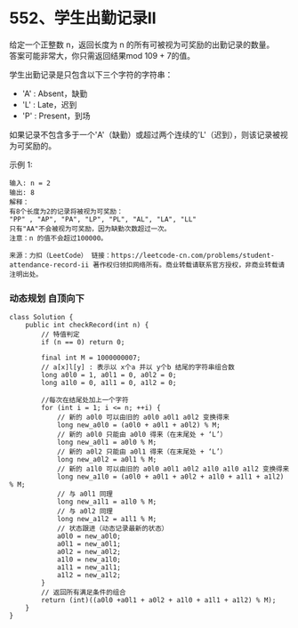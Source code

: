552、学生出勤记录II
===
给定一个正整数 n，返回长度为 n 的所有可被视为可奖励的出勤记录的数量。 <br>
答案可能非常大，你只需返回结果mod 109 + 7的值。<br>

学生出勤记录是只包含以下三个字符的字符串：<br>
* 'A' : Absent，缺勤
* 'L' : Late，迟到
* 'P' : Present，到场

如果记录不包含多于一个'A'（缺勤）或超过两个连续的'L'（迟到），则该记录被视为可奖励的。<br>

示例 1:<br>
```
输入: n = 2
输出: 8 
解释：
有8个长度为2的记录将被视为可奖励：
"PP" , "AP", "PA", "LP", "PL", "AL", "LA", "LL"
只有"AA"不会被视为可奖励，因为缺勤次数超过一次。
注意：n 的值不会超过100000。
```
``
来源：力扣（LeetCode）
链接：https://leetcode-cn.com/problems/student-attendance-record-ii
著作权归领扣网络所有。商业转载请联系官方授权，非商业转载请注明出处。
``

### 动态规划 自顶向下
```
class Solution {
    public int checkRecord(int n) {
        // 特值判定
        if (n == 0) return 0;

        final int M = 1000000007;
        // a[x]l[y] : 表示以 x个a 并以 y个b 结尾的字符串组合数 
        long a0l0 = 1, a0l1 = 0, a0l2 = 0;
        long a1l0 = 0, a1l1 = 0, a1l2 = 0;

        //每次在结尾处加上一个字符
        for (int i = 1; i <= n; ++i) {
            // 新的 a0l0 可以由旧的 a0l0 a0l1 a0l2 变换得来 
            long new_a0l0 = (a0l0 + a0l1 + a0l2) % M;
            // 新的 a0l0 只能由 a0l0 得来（在末尾处 + ‘L’）
            long new_a0l1 = a0l0 % M;
            // 新的 a0l2 只能由 a0l1 得来（在末尾处 + ‘L’）
            long new_a0l2 = a0l1 % M;
            // 新的 a1l0 可以由旧的 a0l0 a0l1 a0l2 a1l0 a1l0 a1l2 变换得来
            long new_a1l0 = (a0l0 + a0l1 + a0l2 + a1l0 + a1l1 + a1l2) % M;
            // 与 a0l1 同理
            long new_a1l1 = a1l0 % M;
            // 与 a0l2 同理
            long new_a1l2 = a1l1 % M;
            // 状态跟进（动态记录最新的状态）
            a0l0 = new_a0l0;
            a0l1 = new_a0l1;
            a0l2 = new_a0l2;
            a1l0 = new_a1l0;
            a1l1 = new_a1l1;
            a1l2 = new_a1l2;
        }
        // 返回所有满足条件的组合
        return (int)((a0l0 +a0l1 + a0l2 + a1l0 + a1l1 + a1l2) % M);
    }
}
```
